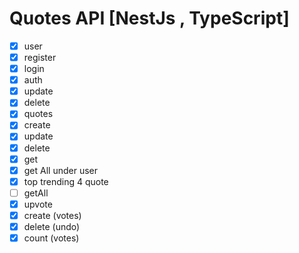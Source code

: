 # Quotes API [NestJs , TypeScript]

* [X]  user
  * [X]  register
  * [X]  login
  * [X]  auth
  * [X]  update
  * [X]  delete
* [X]  quotes
  * [X]  create
  * [X]  update
  * [X]  delete
  * [X]  get
  * [X]  get All under user
  * [X]  top trending 4 quote
  * [ ]  getAll
* [X]  upvote
  * [X]  create (votes)
  * [X]  delete (undo)
  * [X]  count (votes)
